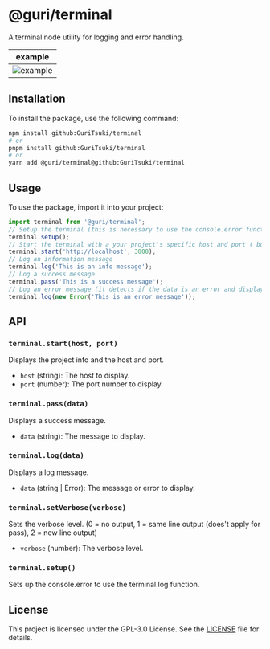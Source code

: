 # @guri/terminal

A terminal node utility for logging and error handling.

| example |
| ------- |
| ![example](https://i.ibb.co/sm49x0x/Captura-de-tela-de-2024-09-23-05-59-20.png) |

## Installation

To install the package, use the following command:

```bash
npm install github:GuriTsuki/terminal
# or
pnpm install github:GuriTsuki/terminal
# or
yarn add @guri/terminal@github:GuriTsuki/terminal
```

## Usage

To use the package, import it into your project:

```javascript
import terminal from '@guri/terminal';
// Setup the terminal (this is necessary to use the console.error function)
terminal.setup();
// Start the terminal with a your project's specific host and port ( both are optional) its only used for the project info
terminal.start('http://localhost', 3000);
// Log an information message
terminal.log('This is an info message');
// Log a success message
terminal.pass('This is a success message');
// Log an error message (it detects if the data is an error and display it with the terminal.error function)
terminal.log(new Error('This is an error message'));
```

## API

### `terminal.start(host, port)`

Displays the project info and the host and port.

- `host` (string): The host to display.
- `port` (number): The port number to display.

### `terminal.pass(data)`

Displays a success message.

- `data` (string): The message to display.

### `terminal.log(data)`

Displays a log message.

- `data` (string | Error): The message or error to display.

### `terminal.setVerbose(verbose)`

Sets the verbose level. (0 = no output, 1 = same line output (does't apply for pass), 2 = new line output)

- `verbose` (number): The verbose level.

### `terminal.setup()`

Sets up the console.error to use the terminal.log function.

## License

This project is licensed under the GPL-3.0 License. See the [LICENSE](./LICENSE) file for details.

